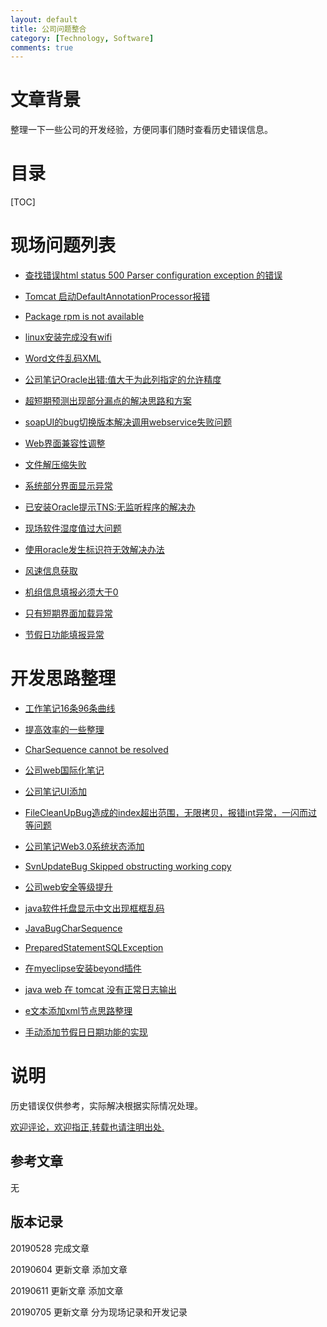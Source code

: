 ```yaml
---
layout: default
title: 公司问题整合
category: [Technology, Software]
comments: true
---
```


# 文章背景
整理一下一些公司的开发经验，方便同事们随时查看历史错误信息。










# 目录

[TOC]









# 现场问题列表

* [查找错误html status 500 Parser configuration exception 的错误 ](https://wangkun19930608.github.io/technology/tomcat/2018/01/23/company-HTTP-Status-500/ )

* [Tomcat 启动DefaultAnnotationProcessor报错](https://wangkun19930608.github.io/technology/tomcat/2018/01/30/company-Tomcat-DefaultAnnotationProcessor/ )

* [Package rpm is not available](https://wangkun19930608.github.io/technology/bug/2018/04/02/company-rpm-is-not-found/ )

* [linux安装完成没有wifi](https://wangkun19930608.github.io/technology/os/2018/04/03/company-linux-have-no-wifi/ )

* [Word文件乱码XML](https://wangkun19930608.github.io/technology/code/2018/05/10/wordxml/ )

* [公司笔记Oracle出错:值大于为此列指定的允许精度](https://wangkun19930608.github.io/technology/bug/2018/05/21/company-bug-oracle/ )

* [超短期预测出现部分漏点的解决思路和方案](https://wangkun19930608.github.io/technology/bug/2018/10/23/company-ultra/ )

* [soapUI的bug切换版本解决调用webservice失败问题](https://wangkun19930608.github.io/technology/bug/2019/03/19/java-bug/ )

* [Web界面兼容性调整](https://wangkun19930608.github.io/technology/js/2019/05/14/company-web-date/ )

* [文件解压缩失败](https://wangkun19930608.github.io/technology/software/2019/05/24/zip-error/ )

* [系统部分界面显示异常](https://wangkun19930608.github.io/technology/web/2019/06/04/company-some-pages-error/ )

* [已安装Oracle提示TNS:无监听程序的解决办](https://wangkun19930608.github.io/technology/oracle/2019/06/05/company-oracle-error/ )

* [现场软件湿度值过大问题](https://wangkun19930608.github.io/technology/web/2019/06/11/company-web-humid/ )

* [使用oracle发生标识符无效解决办法](https://wangkun19930608.github.io/technology/oracle/2019/06/24/company-oracle-error/ )

* [风速信息获取](https://wangkun19930608.github.io/technology/sql/2019/07/23/company-wind-info/ )

* [机组信息填报必须大于0](https://wangkun19930608.github.io/technology/java/2019/09/11/company-machine-info-input/ )

* [只有短期界面加载异常](https://wangkun19930608.github.io/technology/java/2019/08/14/company-short-load-error/ )

* [节假日功能填报异常](https://wangkun19930608.github.io/technology/java/2019/08/14/company-holiday-error/ )

# 开发思路整理

* [工作笔记16条96条曲线](https://wangkun19930608.github.io/technology/html/2018/03/14/companynote-16-96/ )

* [提高效率的一些整理](https://wangkun19930608.github.io/culture/idea/2018/04/23/efficient/ )

* [CharSequence cannot be resolved](https://wangkun19930608.github.io/technology/bug/2018/05/28/company-bug-charsequence/ )

* [公司web国际化笔记](https://wangkun19930608.github.io/technology/i18n/2018/06/27/company-i18n/ )

* [公司笔记UI添加](https://wangkun19930608.github.io/technology/java/2018/07/16/company-addui/ )

* [FileCleanUpBug造成的index超出范围，无限拷贝，报错int异常，一闪而过等问题](https://wangkun19930608.github.io/technology/bug/2018/07/18/company-bug-filecleanup/ )

* [公司笔记Web3.0系统状态添加](https://wangkun19930608.github.io/technology/java/2018/07/23/company-addstate/ )

* [SvnUpdateBug Skipped obstructing working copy](https://wangkun19930608.github.io/technology/bug/2018/08/09/company-bug-svnupdate/ )

* [公司web安全等级提升](https://wangkun19930608.github.io/technology/xss/2018/08/11/company-xss/ )

* [java软件托盘显示中文出现框框乱码](https://wangkun19930608.github.io/technology/bug/2018/10/18/java-menuitem/ )

* [JavaBugCharSequence](https://wangkun19930608.github.io/technology/bug/2019/01/10/java-bug/ )

* [PreparedStatementSQLException](https://wangkun19930608.github.io/technology/bug/2019/03/01/java-preparedstatement/ )

* [在myeclipse安装beyond插件](https://wangkun19930608.github.io/technology/software/2019/05/21/beyond-plug/ )

* [java web 在 tomcat 没有正常日志输出](https://wangkun19930608.github.io/technology/bug/2019/06/06/java-nolog/ )

* [e文本添加xml节点思路整理](https://wangkun19930608.github.io/technology/java/2019/06/18/company-xml/ )

* [手动添加节假日日期功能的实现](https://wangkun19930608.github.io/technology/java/2019/06/21/company-holiday-function/ )

# 说明

历史错误仅供参考，实际解决根据实际情况处理。

[欢迎评论，欢迎指正,转载也请注明出处.](https://wangkun19930608.github.io/technology/software/2019/05/28/company-errors/ )

## 参考文章

无


## 版本记录

20190528 完成文章

20190604 更新文章 添加文章

20190611 更新文章 添加文章

20190705 更新文章 分为现场记录和开发记录


